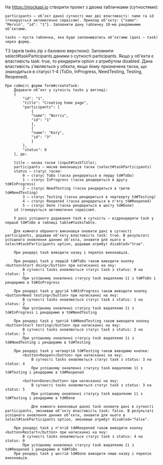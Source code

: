 На https://mockapi.io створити проект з двома табличками (сутностями):
    
    participants – об’єкт даної сутності має дві властивості: name та id (генерується автоматично сервісом). Приклад об’єкту: {"name": "Mervin", "id": "1"}. Заповнити дану табличку 10-ма рандомними об’єктами.
    
    tasks – пуста табличка, яка буде заповнюватись об’єктами (далі – task) через форму.

ТЗ (архів tasks.zip з базовою версткою):
    Заповнити select#taskParticipants даними з сутності participants.
        Якщо у об'єкта є властивість task: true, то рендерити option з атрибутом disabled. Дана властивість з'являється у обєкта, якщо йому призначена таска, що знаходиться в статусі 1-4 (ToDo, InProgress, NeedTesting, Testing, Reopened).
    
    При сабміті форми form#createTask:
        Додавати об’єкт у сутність tasks у вигляді: 
        {
            "id": "1",
            "title": "Creating home page",
            "participants": [
                {
                "name": "Norris",
                "id": "1"
                },
                {
                "name": "Kory",
                "id": "3"
                }
            ],
            "status": 0
        }, де:
        
        title – назва таски (input#taskTitle);
        participants – масив виконавців таски (select#taskParticipants)
        status – статус таски:
            0 – статус ToDo (таска рендериться в першу td#ToDo)
            1 – статус InProgress (таска рендериться в другу td#InProgress)
            2 – статус NeedTesting (таска рендериться в третю td#NeedTesting)
            3 – статус Testing (таска рендериться в чертверту td#Testing)
            4 – статус Reopened (таска рендериться в п'яту td#Reopened)
            5 – статус Done (таска рендериться в шосту td#Done)
        id (генерується автоматично сервісом).
        
        У разі успішного додавання task в сутність – відрендерити task у першій td#ToDo в таблиці table#tasksTable.
        
        Для кожного обраного виконавця оновити дані в сутності participants, додавши об’єкту властивість task: true. В результаті успішного оновлення данних об’єкта, оновити для нього в select#taskParticipants option, додавши атрибут disabled="true".
        
        При рендері task виводити назву і перелік виконавців.
        
        При рендері task у першій td#ToDo також виводити кнопку <button>Start doing</button> при натисканні на яку:
            В сутності tasks оновлюється статус task з status: 0 на status: 1
            При успішному оновленні статусу task видаляємо її з td#ToDo і рендеримо в td#InProgress
        
        При рендері task у другій td#InProgress також виводити кнопку <button>Need testing</button> при натисканні на яку:
            В сутності tasks оновлюється статус task з status: 1 на status: 2
            При успішному оновленні статусу task видаляємо її з td#InProgress і рендеримо в td#NeedTesting
        
        При рендері task у третій td#NeedTesting також виводити кнопку <button>Start testing</button> при натисканні на яку:
            В сутності tasks оновлюється статус task з status: 2 на status: 3
            При успішному оновленні статусу task видаляємо її з td#NeedTesting і рендеримо в td#Testing
        
        При рендері task у четвертій td#Testing також виводимо кнопки:
            <button>Reopen</button> при натисканні на яку:
                В сутності tasks оновлюється статус task з status: 3 на status: 4
                При успішному оновленні статусу task видаляємо її з td#Testing і рендеримо в td#Reopened
            
            <button>Done</button> при натисканні на яку:
                В сутності tasks оновлюється статус task з status: 3 на status: 5
                При успішному оновленні статусу task видаляємо її з td#Testing і рендеримо в td#Done
                
                Для кожного виконавця даної task оновити дані в сутності participants, змінивши об’єкту властивість task: false. В результаті успішного оновлення данних об’єкта, оновити для нього в select#taskParticipants option, змінивши атрибут disabled="false".
            
        При рендері task у п'ятій td#Reopened також виводити кнопку <button>Restart</button> при натисканні на яку:
            В сутності tasks оновлюється статус task з status: 4 на status: 0
            При успішному оновленні статусу task видаляємо її з td#Reopened і рендеримо в td#ToDo
        При рендері task у шостій td#Done виводити лише назву і перелік виконавців.